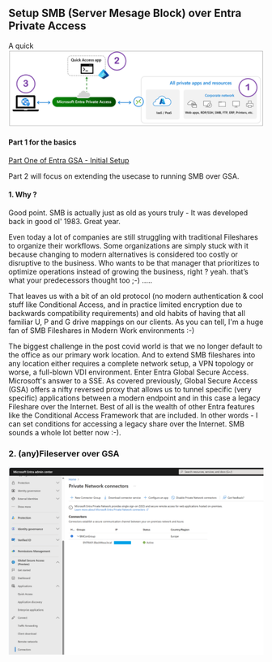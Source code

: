 
###

## Setup SMB (Server Mesage Block) over Entra Private Access

A quick 
![Screenshot](https://github.com/verboompj/EntraGSA/blob/main/Pictures/private-access-diagram-quick-access3.png)

#### Part 1 for the basics

[Part One of Entra GSA - Initial Setup](https://github.com/verboompj/EntraGSA/blob/main/EntraGSA_Part1.md)

Part 2 will focus on extending the usecase to running SMB over GSA. 

#### 1. Why ? 


Good point. SMB is actually just as old as yours truly - It was developed back in good ol' 1983. Great year. 

Even today a lot of companies are still struggling with traditional Fileshares to organize their workflows. Some organizations are simply stuck with it because changing to modern alternatives is considered too costly or disruptive to the business. Who wants to be that manager that prioritizes to optimize operations instead of growing the business, right ? yeah. that’s what your predecessors thought too ;-) ..... 

That leaves us with a bit of an old protocol (no modern authentication & cool stuff like Conditional Access, and in practice limited encryption due to backwards compatibility requirements) and old habits of having that all familiar U, P and G drive mappings on our clients. 
As you can tell, I'm a huge fan of SMB Fileshares in Modern Work environments :-) 

The biggest challenge in the post covid world is that we no longer default to the office as our primary work location. And to extend SMB fileshares into any location either requires a complete network setup, a VPN topology or worse, a full-blown VDI environment.
Enter Entra Global Secure Access. Microsoft's answer to a SSE. As covered previously, Global Secure Access (GSA) offers a nifty reversed proxy that allows us to tunnel specific (very specific) applications between a modern endpoint and in this case a legacy Fileshare over the Internet. Best of all is the wealth of other Entra features like the Conditional Access Framework that are included. In other words - I can set conditions for accessing a legacy share over the Internet. SMB sounds a whole lot better now :-).


### 2. (any)Fileserver over GSA



![Screenshot](https://github.com/verboompj/EntraGSA/blob/main/Pictures/connectors2.png)

